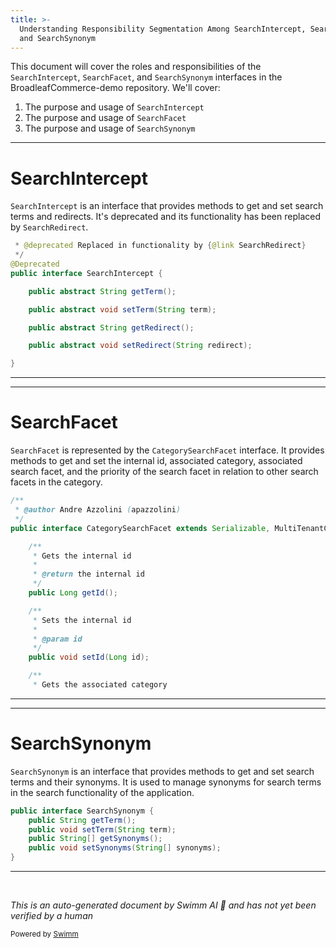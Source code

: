 ```yaml
---
title: >-
  Understanding Responsibility Segmentation Among SearchIntercept, SearchFacet,
  and SearchSynonym
---
```

This document will cover the roles and responsibilities of the `SearchIntercept`, `SearchFacet`, and `SearchSynonym` interfaces in the BroadleafCommerce-demo repository. We'll cover:

1. The purpose and usage of `SearchIntercept`
2. The purpose and usage of `SearchFacet`
3. The purpose and usage of `SearchSynonym`

<SwmSnippet path="/core/broadleaf-framework/src/main/java/org/broadleafcommerce/core/search/domain/SearchIntercept.java" line="23">

---

# SearchIntercept

`SearchIntercept` is an interface that provides methods to get and set search terms and redirects. It's deprecated and its functionality has been replaced by `SearchRedirect`.

```java
 * @deprecated Replaced in functionality by {@link SearchRedirect}
 */
@Deprecated
public interface SearchIntercept {

    public abstract String getTerm();

    public abstract void setTerm(String term);

    public abstract String getRedirect();

    public abstract void setRedirect(String redirect);

}
```

---

</SwmSnippet>

<SwmSnippet path="/core/broadleaf-framework/src/main/java/org/broadleafcommerce/core/search/domain/CategorySearchFacet.java" line="26">

---

# SearchFacet

`SearchFacet` is represented by the `CategorySearchFacet` interface. It provides methods to get and set the internal id, associated category, associated search facet, and the priority of the search facet in relation to other search facets in the category.

```java
/**
 * @author Andre Azzolini (apazzolini)
 */
public interface CategorySearchFacet extends Serializable, MultiTenantCloneable<CategorySearchFacet> {

    /**
     * Gets the internal id
     * 
     * @return the internal id
     */
    public Long getId();

    /** 
     * Sets the internal id
     * 
     * @param id
     */
    public void setId(Long id);

    /**
     * Gets the associated category
```

---

</SwmSnippet>

<SwmSnippet path="/core/broadleaf-framework/src/main/java/org/broadleafcommerce/core/search/domain/SearchSynonym.java" line="20">

---

# SearchSynonym

`SearchSynonym` is an interface that provides methods to get and set search terms and their synonyms. It is used to manage synonyms for search terms in the search functionality of the application.

```java
public interface SearchSynonym {
    public String getTerm();
    public void setTerm(String term);
    public String[] getSynonyms();
    public void setSynonyms(String[] synonyms);
}
```

---

</SwmSnippet>

&nbsp;

*This is an auto-generated document by Swimm AI 🌊 and has not yet been verified by a human*

<SwmMeta version="3.0.0" repo-id="Z2l0aHViJTNBJTNBQnJvYWRsZWFmQ29tbWVyY2UtZGVtbyUzQSUzQWdpbGFkbmF2b3Q=" repo-name="BroadleafCommerce-demo" doc-type="follow-up"><sup>Powered by [Swimm](/)</sup></SwmMeta>
